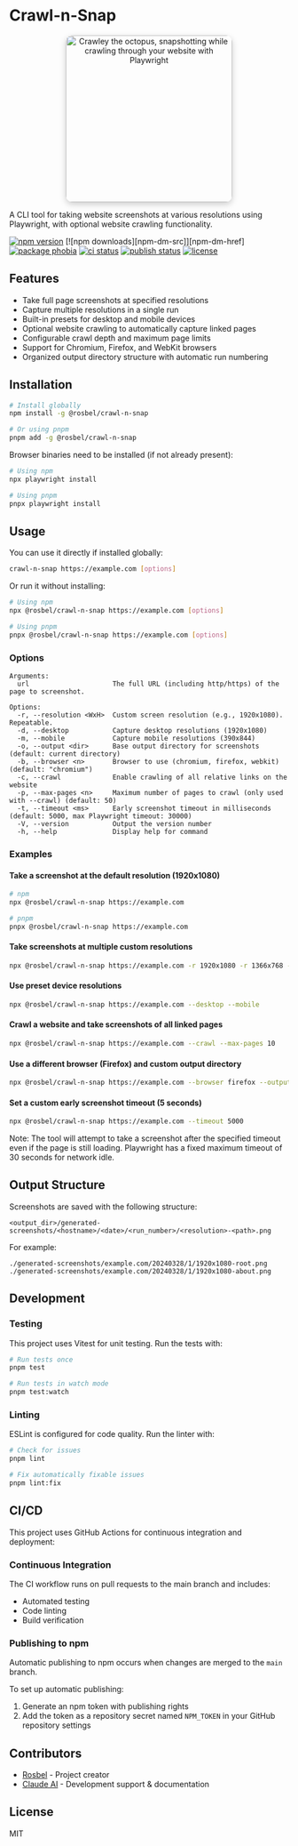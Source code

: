 # Crawl-n-Snap

<div align="center">
  <img src="https://github.com/user-attachments/assets/fe25d60a-1b66-4b35-a5c7-f39503158392" width="300"  
    alt="Crawley the octopus, snapshotting while crawling through your website with Playwright" 
    style="box-shadow: 0 4px 12px rgba(0,0,0,0.2); border-radius: 12px;" 
   />
</div>

A CLI tool for taking website screenshots at various resolutions using Playwright, with optional website crawling functionality.

[![npm version][npm-v-src]][npm-v-href]
[![npm downloads][npm-dm-src]][npm-dm-href]
[![package phobia][packagephobia-src]][packagephobia-href]
[![ci status][ci-status-src]][ci-status-href]
[![publish status][publish-status-src]][publish-status-href]
[![license][license-src]][license-href]

## Features

- Take full page screenshots at specified resolutions
- Capture multiple resolutions in a single run
- Built-in presets for desktop and mobile devices
- Optional website crawling to automatically capture linked pages
- Configurable crawl depth and maximum page limits
- Support for Chromium, Firefox, and WebKit browsers
- Organized output directory structure with automatic run numbering

## Installation

```bash
# Install globally
npm install -g @rosbel/crawl-n-snap

# Or using pnpm
pnpm add -g @rosbel/crawl-n-snap
```

Browser binaries need to be installed (if not already present):

```bash
# Using npm
npx playwright install

# Using pnpm
pnpx playwright install
```

## Usage

You can use it directly if installed globally:

```bash
crawl-n-snap https://example.com [options]
```

Or run it without installing:

```bash
# Using npm
npx @rosbel/crawl-n-snap https://example.com [options]

# Using pnpm
pnpx @rosbel/crawl-n-snap https://example.com [options]
```

### Options

```
Arguments:
  url                     The full URL (including http/https) of the page to screenshot.

Options:
  -r, --resolution <WxH>  Custom screen resolution (e.g., 1920x1080). Repeatable.
  -d, --desktop           Capture desktop resolutions (1920x1080)
  -m, --mobile            Capture mobile resolutions (390x844)
  -o, --output <dir>      Base output directory for screenshots (default: current directory)
  -b, --browser <n>       Browser to use (chromium, firefox, webkit) (default: "chromium")
  -c, --crawl             Enable crawling of all relative links on the website
  -p, --max-pages <n>     Maximum number of pages to crawl (only used with --crawl) (default: 50)
  -t, --timeout <ms>      Early screenshot timeout in milliseconds (default: 5000, max Playwright timeout: 30000)
  -V, --version           Output the version number
  -h, --help              Display help for command
```

### Examples

#### Take a screenshot at the default resolution (1920x1080)

```bash
# npm
npx @rosbel/crawl-n-snap https://example.com

# pnpm
pnpx @rosbel/crawl-n-snap https://example.com
```

#### Take screenshots at multiple custom resolutions

```bash
npx @rosbel/crawl-n-snap https://example.com -r 1920x1080 -r 1366x768 -r 375x667
```

#### Use preset device resolutions

```bash
npx @rosbel/crawl-n-snap https://example.com --desktop --mobile
```

#### Crawl a website and take screenshots of all linked pages

```bash
npx @rosbel/crawl-n-snap https://example.com --crawl --max-pages 10
```

#### Use a different browser (Firefox) and custom output directory

```bash
npx @rosbel/crawl-n-snap https://example.com --browser firefox --output ./screenshots
```

#### Set a custom early screenshot timeout (5 seconds)

```bash
npx @rosbel/crawl-n-snap https://example.com --timeout 5000
```

Note: The tool will attempt to take a screenshot after the specified timeout even if the page is still loading. Playwright has a fixed maximum timeout of 30 seconds for network idle.

## Output Structure

Screenshots are saved with the following structure:

```
<output_dir>/generated-screenshots/<hostname>/<date>/<run_number>/<resolution>-<path>.png
```

For example:
```
./generated-screenshots/example.com/20240328/1/1920x1080-root.png
./generated-screenshots/example.com/20240328/1/1920x1080-about.png
```

## Development

### Testing

This project uses Vitest for unit testing. Run the tests with:

```bash
# Run tests once
pnpm test

# Run tests in watch mode
pnpm test:watch
```

### Linting

ESLint is configured for code quality. Run the linter with:

```bash
# Check for issues
pnpm lint

# Fix automatically fixable issues
pnpm lint:fix
```

## CI/CD

This project uses GitHub Actions for continuous integration and deployment:

### Continuous Integration

The CI workflow runs on pull requests to the main branch and includes:
- Automated testing
- Code linting
- Build verification

### Publishing to npm

Automatic publishing to npm occurs when changes are merged to the `main` branch.

To set up automatic publishing:

1. Generate an npm token with publishing rights
2. Add the token as a repository secret named `NPM_TOKEN` in your GitHub repository settings

## Contributors

- [Rosbel](https://github.com/rosbel) - Project creator
- [Claude AI](https://claude.ai/code) - Development support & documentation

## License

MIT

<!-- Refs -->

[npm-v-src]: https://flat.badgen.net/npm/v/@rosbel/crawl-n-snap/latest
[npm-v-href]: https://npmjs.com/package/@rosbel/crawl-n-snap
[npm-dt-src]: https://flat.badgen.net/npm/dt/@rosbel/crawl-n-snap
[npm-dt-href]: https://npmjs.com/package/@rosbel/crawl-n-snap
[packagephobia-src]: https://flat.badgen.net/packagephobia/install/@rosbel/crawl-n-snap
[packagephobia-href]: https://packagephobia.now.sh/result?p=@rosbel/crawl-n-snap
[ci-status-src]: https://img.shields.io/github/actions/workflow/status/rosbel/crawl-n-snap/.github%2Fworkflows%2Fci.yml?label=tests
[ci-status-href]: https://github.com/rosbel/crawl-n-snap/actions/workflows/ci.yml
[publish-status-src]: https://img.shields.io/github/actions/workflow/status/rosbel/crawl-n-snap/.github%2Fworkflows%2Fnpm-publish.yml?label=publish
[publish-status-href]: https://github.com/rosbel/crawl-n-snap/actions/workflows/npm-publish.yml
[license-src]: https://img.shields.io/github/license/rosbel/crawl-n-snap
[license-href]: https://github.com/rosbel/crawl-n-snap/blob/main/LICENSE
